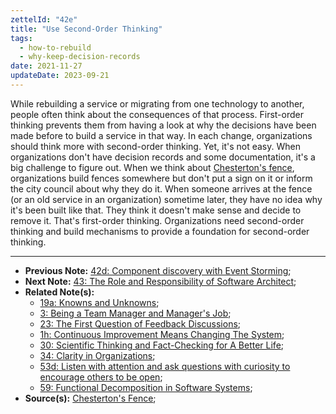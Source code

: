```yaml
---
zettelId: "42e"
title: "Use Second-Order Thinking"
tags:
  - how-to-rebuild
  - why-keep-decision-records
date: 2021-11-27
updateDate: 2023-09-21
---
```


While rebuilding a service or migrating from one technology to another, people often think about the consequences of that process. First-order thinking prevents them from having a look at why the decisions have been made before to build a service in that way. In each change, organizations should think more with second-order thinking. Yet, it's not easy. When organizations don't have decision records and some documentation, it's a big challenge to figure out. When we think about [Chesterton's fence](/chestertons-fence/), organizations build fences somewhere but don't put a sign on it or inform the city council about why they do it. When someone arrives at the fence (or an old service in an organization) sometime later, they have no idea why it's been built like that. They think it doesn't make sense and decide to remove it. That's first-order thinking. Organizations need second-order thinking and build mechanisms to provide a foundation for second-order thinking.

---

- **Previous Note:** [42d: Component discovery with Event Storming](/notes/42d/);
- **Next Note:** [43: The Role and Responsibility of Software Architect](/notes/43/);
- **Related Note(s):**
  - [19a: Knowns and Unknowns](/notes/19a/);
  - [3: Being a Team Manager and Manager's Job](/notes/3/);
  - [23: The First Question of Feedback Discussions](/notes/23/);
  - [1h: Continuous Improvement Means Changing The System](/notes/1h/);
  - [30: Scientific Thinking and Fact-Checking for A Better Life](/notes/30/);
  - [34: Clarity in Organizations](/notes/34/);
  - [53d: Listen with attention and ask questions with curiosity to encourage others to be open](/notes/53d/);
  - [59: Functional Decomposition in Software Systems](/notes/59/);
- **Source(s):** [Chesterton's Fence](https://fs.blog/chestertons-fence/);
